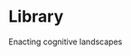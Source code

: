 # Library 

Enacting cognitive landscapes

<!--
## Autonomous Ankylomorphs 

![](armadillo-1.webp)
![](armadillo-2.webp)
![](armadillo-3.webp)
--> 
